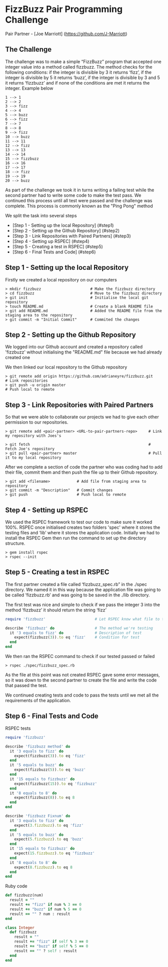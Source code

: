 # FizzBuzz Pair Programming Challenge #
Pair Partner - [Joe Marriott] (https://github.com/J-Marriott)

## The Challenge ##
The challenge was to make a simple “FizzBuzz” program that accepted one integer value into a method called fizzbuzz. The method checks for the following conditions: if the integer is divisible by 3 it returns ‘fizz’, if the integer is divisible by 5 it returns ‘buzz’, if the integer is divisible by 3 and 5 it returns ‘fizzbuzz’ and if none of the conditions are met it returns the integer. Example below
```shell
1 --> 1
2 --> 2
3 --> fizz
4 --> 4
5 --> buzz
6 --> fizz
7 --> 7
8 --> 8
9 --> fizz
10 --> buzz
11 --> 11
12 --> fizz
13 --> 13
14 --> 14
15 --> fizzbuzz
16 --> 16
17 --> 17
18 --> fizz
19 --> 19
20 --> buzz
```

As part of the challenge we took it in turns writing a failing test while the second partner had to write some code to make the test pass. We continued this process until all test were passed and the challenge was complete. This process is commonly  known as the "Ping Pong" method

We split the task into several steps

* [Step 1 - Setting up the local Repository] (#step1)
* [Step 2  - Setting up the Github Repository] (#step2)
* [Step 3 - Link Repositories with Paired Partners] (#step3)
* [Step 4 - Setting up RSPEC] (#step4)
* [Step 5 - Creating a test in RSPEC] (#step5)
* [Step 6 - Final Tests and Code] (#step6)

## <a name="step1"><b>Step 1</b> - Setting up the local Repository</a> ##

Firstly we created a local repository on our computers

```shell
> mkdir fizzbuzz                      # Make the fizzbuzz directory
> cd fizzbuzz                         # Move to the fizzbuzz directory
> git init                            # Initialise the local git repository
> touch README.md                     # Create a blank README file
> git add README.md                   # Added the README file from the staging area to the repository
> git commit -m "Initial Commit"      # Commited the changes
```

## <a name="step2"><b>Step 2</b> - Setting up the Github Repository</a> ##

We logged into our Github account and created a repository called 'fizzbuzz' without initialising the "README.md" file because we had already created one

We then linked our local repository to the Github repository

```shell
> git remote add origin https://github.com/adrianeyre/fizzbuzz.git    # Link repositories
> git push -u origin master                                           # Push local to remote
```

## <a name="step3"><b>Step 3</b> - Link Repositories with Paired Partners</a> ##

So that we were able to collaborate our projects we had to give each other permission to our repositories.

```shell
> git remote add <pair-partner> <URL-to-pair-partners-repo>     # Link my repository with Joes's

> git fetch                                                     # Fetch Joe's repository
> git pull <pair-partner> master                                # Pull it to my local repository
```

After we complete a section of code the partner who was coding had to add their file, commit them and then push the file up to their Github repository.

```shell
> git add <filename>            # Add file from staging area to repository
> git commit -m "Description"   # Commit changes
> git push                      # Push local to remote
```

## <a name="step4"><b>Step 4</b> - Setting up RSPEC</a> ##

We used the RSPEC framework to test our code to make sure it worked 100%. RSPEC once initialised creates two folders 'spec' where it stores the testing files and ‘lib’ where it stores the application code. Initially we had to install the RSPEC Gem then run the command to set up the directory structure.

```shell
> gem install rspec
> rspec --init
```

## <a name="step5"><b>Step 5</b> - Creating a test in RSPEC</a> ##

The first partner created a file called ‘fizzbuzz_spec.rb” in the ./spec directory. We named it in this way because the application file was going to be called ‘fizzbuzz.rb’ and was going to be saved in the ./lib directory.

The first test was nice and simple to check if we pass the integer 3 into the method ‘fizzbuzz’ it should return the string ‘fizz’

```ruby
require 'fizzbuzz'                      # Let RSPEC know what file to test

describe 'fizzbuzz' do                  # The method we're testing
  it '3 equals to fizz' do              # Description of test
    expect(fizzbuzz(3)).to eq 'fizz'    # Condition for test
  end
end
```

We then ran the RSPEC command to check if our tested passed or failed

```shell
> rspec ./spec/fizzbuzz_spec.rb
```

As the file at this point was not created RSPEC gave some error messages, so it was down to the second partner to create the file and write the code that passed the test.

We continued creating tests and code to pass the tests until we met all the requirements of the application.

## <a name="step6"><b>Step 6</b> - Final Tests and Code</a> ###

RSPEC tests
```ruby
require 'fizzbuzz'

describe 'fizzbuzz method' do
  it '3 equals to fizz' do
    expect(fizzbuzz(3)).to eq 'fizz'
  end
  it '5 equals to buzz' do
    expect(fizzbuzz(5)).to eq 'buzz'
  end
  it '15 equals to fizzbuzz' do
    expect(fizzbuzz(15)).to eq 'fizzbuzz'
  end
  it '8 equals to 8' do
    expect(fizzbuzz(8)).to eq 8
  end
end

describe 'fizzbuzz Fixnum' do
  it '3 equals to fizz' do
    expect(3.fizzbuzz).to eq 'fizz'
  end
  it '5 equals to buzz' do
    expect(5.fizzbuzz).to eq 'buzz'
  end
  it '15 equals to fizzbuzz' do
    expect(15.fizzbuzz).to eq 'fizzbuzz'
  end
  it '8 equals to 8' do
    expect(8.fizzbuzz).to eq 8
  end
end
```

Ruby code
```ruby
def fizzbuzz(num)
  result = ""
  result += "fizz" if num % 3 == 0
  result += "buzz" if num % 5 == 0
  result == "" ? num : result
end

class Integer
  def fizzbuzz
    result = ""
    result += "fizz" if self % 3 == 0
    result += "buzz" if self % 5 == 0
    result == "" ? self : result
  end
end
```
